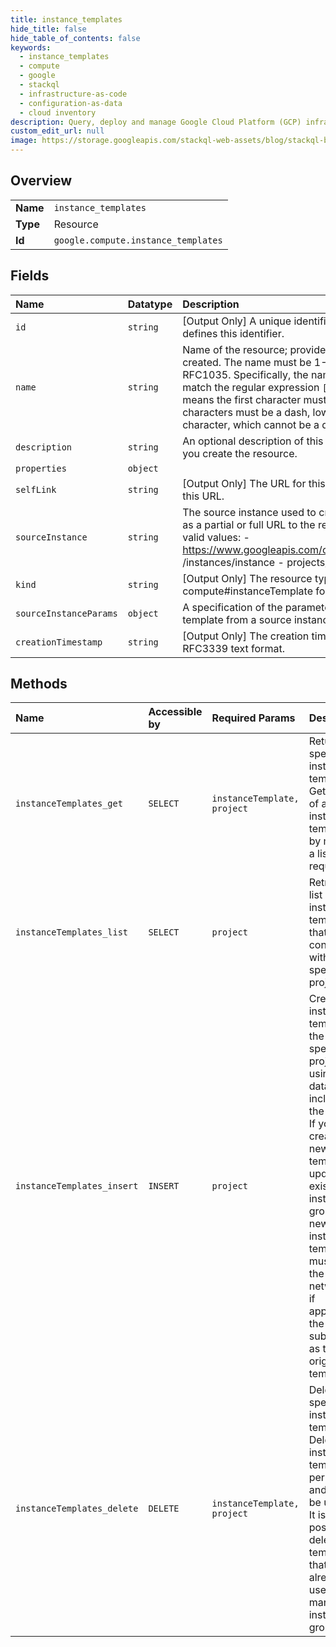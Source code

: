 ```yaml
---
title: instance_templates
hide_title: false
hide_table_of_contents: false
keywords:
  - instance_templates
  - compute
  - google    
  - stackql
  - infrastructure-as-code
  - configuration-as-data
  - cloud inventory
description: Query, deploy and manage Google Cloud Platform (GCP) infrastructure and resources using SQL
custom_edit_url: null
image: https://storage.googleapis.com/stackql-web-assets/blog/stackql-blog-post-featured-image.png
---
```

  
    

## Overview
<table><tbody>
<tr><td><b>Name</b></td><td><code>instance_templates</code></td></tr>
<tr><td><b>Type</b></td><td>Resource</td></tr>
<tr><td><b>Id</b></td><td><code>google.compute.instance_templates</code></td></tr>
</tbody></table>

## Fields
| Name | Datatype | Description |
|:-----|:---------|:------------|
| `id` | `string` | [Output Only] A unique identifier for this instance template. The server defines this identifier. |
| `name` | `string` | Name of the resource; provided by the client when the resource is created. The name must be 1-63 characters long, and comply with RFC1035. Specifically, the name must be 1-63 characters long and match the regular expression `[a-z]([-a-z0-9]*[a-z0-9])?` which means the first character must be a lowercase letter, and all following characters must be a dash, lowercase letter, or digit, except the last character, which cannot be a dash. |
| `description` | `string` | An optional description of this resource. Provide this property when you create the resource. |
| `properties` | `object` |  |
| `selfLink` | `string` | [Output Only] The URL for this instance template. The server defines this URL. |
| `sourceInstance` | `string` | The source instance used to create the template. You can provide this as a partial or full URL to the resource. For example, the following are valid values: - https://www.googleapis.com/compute/v1/projects/project/zones/zone /instances/instance - projects/project/zones/zone/instances/instance  |
| `kind` | `string` | [Output Only] The resource type, which is always compute#instanceTemplate for instance templates. |
| `sourceInstanceParams` | `object` | A specification of the parameters to use when creating the instance template from a source instance. |
| `creationTimestamp` | `string` | [Output Only] The creation timestamp for this instance template in RFC3339 text format. |
## Methods
| Name | Accessible by | Required Params | Description |
|:-----|:--------------|:----------------|:------------|
| `instanceTemplates_get` | `SELECT` | `instanceTemplate, project` | Returns the specified instance template. Gets a list of available instance templates by making a list() request. |
| `instanceTemplates_list` | `SELECT` | `project` | Retrieves a list of instance templates that are contained within the specified project. |
| `instanceTemplates_insert` | `INSERT` | `project` | Creates an instance template in the specified project using the data that is included in the request. If you are creating a new template to update an existing instance group, your new instance template must use the same network or, if applicable, the same subnetwork as the original template. |
| `instanceTemplates_delete` | `DELETE` | `instanceTemplate, project` | Deletes the specified instance template. Deleting an instance template is permanent and cannot be undone. It is not possible to delete templates that are already in use by a managed instance group. |
